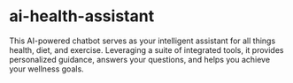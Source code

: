 # ai-health-assistant
This AI-powered chatbot serves as your intelligent assistant for all things health, diet, and exercise. Leveraging a suite of integrated tools, it provides personalized guidance, answers your questions, and helps you achieve your wellness goals.
